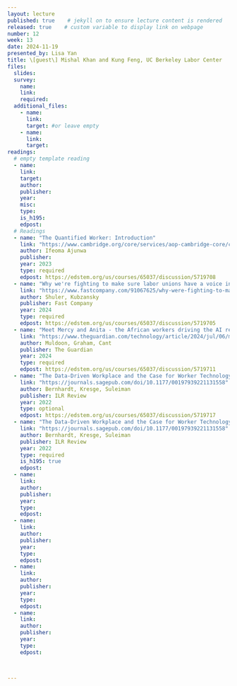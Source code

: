 ```yaml
---
layout: lecture
published: true    # jekyll on to ensure lecture content is rendered
released: true    # custom variable to display link on webpage
number: 12
week: 13
date: 2024-11-19
presented_by: Lisa Yan
title: \[guest\] Mishal Khan and Kung Feng, UC Berkeley Labor Center
files:
  slides:
  survey:
    name:
    link: 
    required:
  additional_files:
    - name: 
      link: 
      target: #or leave empty
    - name: 
      link: 
      target:
readings:
  # empty template reading 
  - name: 
    link:
    target:
    author:
    publisher: 
    year: 
    misc: 
    type: 
    is_h195: 
    edpost:
  # Readings 
  - name: "The Quantified Worker: Introduction"
    link: "https://www.cambridge.org/core/services/aop-cambridge-core/content/view/D69B240F15BE904AB713824560F33201/9781107186033c1_1-6.pdf/introduction.pdf"
    author: Ifeoma Ajunwa 
    publisher: 
    year: 2023
    type: required
    edpost: https://edstem.org/us/courses/65037/discussion/5719708
  - name: "Why we're fighting to make sure labor unions have a voice in how AI is implemented"
    link: "https://www.fastcompany.com/91067625/why-were-fighting-to-make-sure-labor-unions-have-a-voice-in-how-ai-is-implemented?utm_source=newsletters&utm_medium=email&utm_campaign=FC+-+Compass+Newsletter.Newsletter+-+FC+-+Compass+4-1-24&leadId=705139&mkt_tok=NjEwLUxFRS04NzIAAAGSOBg5SRyeG5wVA6br4uuE4vUXtq4kQSX2TZ3RPi4DOmxfXYm_NSz2PktEtgU7iM8OvlrxkrAmTkt1oQNXAyEEOaWYlAti6TxaoCI-WPfq"
    author: Shuler, Kubzansky
    publisher: Fast Company
    year: 2024
    type: required
    edpost: https://edstem.org/us/courses/65037/discussion/5719705
  - name: "Meet Mercy and Anita - the African workers driving the AI revolution, for just over a dollar an hour"
    link: "https://www.theguardian.com/technology/article/2024/jul/06/mercy-anita-african-workers-ai-artificial-intelligence-exploitation-feeding-machine"
    author: Muldoon, Graham, Cant
    publisher: The Guardian
    year: 2024
    type: required
    edpost: https://edstem.org/us/courses/65037/discussion/5719711
  - name: "The Data-Driven Workplace and the Case for Worker Technology Rights"
    link: "https://journals.sagepub.com/doi/10.1177/00197939221131558"
    author: Bernhardt, Kresge, Suleiman
    publisher: ILR Review
    year: 2022
    type: optional
    edpost: https://edstem.org/us/courses/65037/discussion/5719717
  - name: "The Data-Driven Workplace and the Case for Worker Technology Rights"
    link: "https://journals.sagepub.com/doi/10.1177/00197939221131558"
    author: Bernhardt, Kresge, Suleiman
    publisher: ILR Review
    year: 2022
    type: required
    is_h195: true
    edpost:
  - name: 
    link: 
    author: 
    publisher: 
    year: 
    type: 
    edpost:
  - name: 
    link: 
    author: 
    publisher: 
    year: 
    type: 
    edpost:
  - name: 
    link: 
    author: 
    publisher: 
    year: 
    type: 
    edpost:
  - name: 
    link: 
    author: 
    publisher: 
    year: 
    type: 
    edpost:
  


---
```


<!-- information here -->
